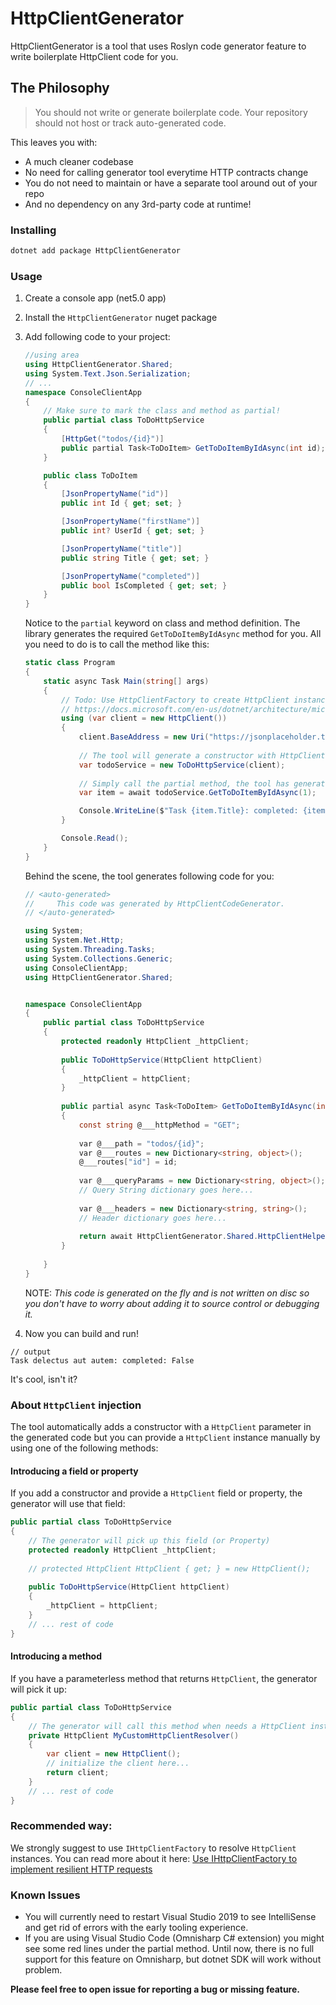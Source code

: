 # HttpClientGenerator
HttpClientGenerator is a tool that uses Roslyn code generator feature to write boilerplate HttpClient code for you.

## The Philosophy
> You should not write or generate boilerplate code. Your repository should not host or track auto-generated code.

This leaves you with:
* A much cleaner codebase
* No need for calling generator tool everytime HTTP contracts change
* You do not need to maintain or have a separate tool around out of your repo
* And no dependency on any 3rd-party code at runtime!

### Installing
```sh
dotnet add package HttpClientGenerator
```

### Usage
1. Create a console app (net5.0 app)
2. Install the `HttpClientGenerator` nuget package
3. Add following code to your project:
    ```csharp
    //using area
    using HttpClientGenerator.Shared;
    using System.Text.Json.Serialization;
    // ...
    namespace ConsoleClientApp
    {
        // Make sure to mark the class and method as partial!
        public partial class ToDoHttpService
        {
            [HttpGet("todos/{id}")]
            public partial Task<ToDoItem> GetToDoItemByIdAsync(int id);    
        }

        public class ToDoItem
        {
            [JsonPropertyName("id")]
            public int Id { get; set; }

            [JsonPropertyName("firstName")]
            public int? UserId { get; set; }

            [JsonPropertyName("title")]
            public string Title { get; set; }

            [JsonPropertyName("completed")]
            public bool IsCompleted { get; set; }
        }
    }
    ```
    Notice to the `partial` keyword on class and method definition. The library generates the required `GetToDoItemByIdAsync` method for you. All you need to do is to call the method like this:
    ```csharp
    static class Program
    {
        static async Task Main(string[] args)
        {
            // Todo: Use HttpClientFactory to create HttpClient instance. Read more at: 
            // https://docs.microsoft.com/en-us/dotnet/architecture/microservices/implement-resilient-applications/use-httpclientfactory-to-implement-resilient-http-requests
            using (var client = new HttpClient())
            {
                client.BaseAddress = new Uri("https://jsonplaceholder.typicode.com");
            
                // The tool will generate a constructor with HttpClient argument for you
                var todoService = new ToDoHttpService(client);
            
                // Simply call the partial method, the tool has generated the required code for you
                var item = await todoService.GetToDoItemByIdAsync(1);

                Console.WriteLine($"Task {item.Title}: completed: {item.IsCompleted}");
            }

            Console.Read();
        }
    }
    ```

    Behind the scene, the tool generates following code for you:
    ```csharp
    // <auto-generated>
    //     This code was generated by HttpClientCodeGenerator.
    // </auto-generated>

    using System;
    using System.Net.Http;
    using System.Threading.Tasks;
    using System.Collections.Generic;
    using ConsoleClientApp;
    using HttpClientGenerator.Shared;


    namespace ConsoleClientApp
    {
        public partial class ToDoHttpService
        {
            protected readonly HttpClient _httpClient;
        
            public ToDoHttpService(HttpClient httpClient)
            {
                _httpClient = httpClient;
            }
        
            public partial async Task<ToDoItem> GetToDoItemByIdAsync(int id)
            {
                const string @___httpMethod = "GET";
            
                var @___path = "todos/{id}";
                var @___routes = new Dictionary<string, object>();
                @___routes["id"] = id;
            
                var @___queryParams = new Dictionary<string, object>();
                // Query String dictionary goes here...
            
                var @___headers = new Dictionary<string, string>();
                // Header dictionary goes here...
            
                return await HttpClientGenerator.Shared.HttpClientHelper.SendAsync<ToDoItem>(_httpClient, @___httpMethod, @___path, @___headers, @___routes, @___queryParams);
            }
        
        }
    }

    ```
    NOTE: *This code is generated on the fly and is not written on disc so you don't have to worry about adding it to source control or debugging it.*

4. Now you can build and run!

```
// output
Task delectus aut autem: completed: False
```

It's cool, isn't it?

### About `HttpClient` injection

The tool automatically adds a constructor with a `HttpClient` parameter in the generated code but you can provide
a `HttpClient` instance manually by using one of the following methods:

#### Introducing a field or property

If you add a constructor and provide a `HttpClient` field or property, the generator will use that field:

```csharp
public partial class ToDoHttpService
{
    // The generator will pick up this field (or Property)
    protected readonly HttpClient _httpClient;
    
    // protected HttpClient HttpClient { get; } = new HttpClient();
        
    public ToDoHttpService(HttpClient httpClient)
    {
        _httpClient = httpClient;
    }
    // ... rest of code
}
```

#### Introducing a method

If you have a parameterless method that returns `HttpClient`, the generator will pick it up:

```csharp
public partial class ToDoHttpService
{
    // The generator will call this method when needs a HttpClient instance
    private HttpClient MyCustomHttpClientResolver()
    {
        var client = new HttpClient();
        // initialize the client here...
        return client;
    }
    // ... rest of code
}
```

### Recommended way:
We strongly suggest to use `IHttpClientFactory` to resolve `HttpClient` instances. You can read more about it here: [Use IHttpClientFactory to implement resilient HTTP requests](https://docs.microsoft.com/en-us/dotnet/architecture/microservices/implement-resilient-applications/use-httpclientfactory-to-implement-resilient-http-requests)

### Known Issues
* You will currently need to restart Visual Studio 2019 to see IntelliSense and get rid of errors with the early tooling experience.
* If you are using Visual Studio Code (Omnisharp C# extension) you might see some red lines under the partial method.
Until now, there is no full support for this feature on Omnisharp, but dotnet SDK will work without problem.

**Please feel free to open issue for reporting a bug or missing feature.**